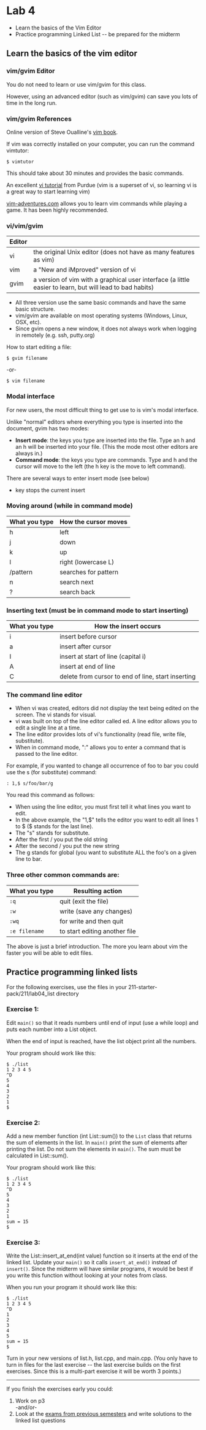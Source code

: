 # Lab 4

* Learn the basics of the Vim Editor
* Practice programming Linked List -- be prepared for the midterm

## Learn the basics of the vim editor

### vim/gvim Editor

You do not need to learn or use vim/gvim for this class.<br>

However, using an advanced editor (such as vim/gvim) can save you lots of time in the long run.

### vim/gvim References

Online version of Steve Oualline's [vim book](http://www.truth.sk/vim/vimbook-OPL.pdf).<br>

If vim was correctly installed on your computer, you can run the command vimtutor:
```
$ vimtutor
```
This should take about 30 minutes and provides the basic commands.<br>

An excellent [vi tutorial](https://engineering.purdue.edu/ECN/Support/KB/Docs/ViTextEditorTutorial) from Purdue (vim is a superset of vi, so learning vi is a great way to start learning vim)<br>

[vim-adventures.com](https://vim-adventures.com/) allows you to learn vim commands while playing a game.  It has been highly recommended.

### vi/vim/gvim
| Editor |  |
| --- | --- |
| vi | the original Unix editor (does not have as many features as vim) |
| vim | a "New and iMproved" version of vi |
| gvim | a version of vim with a graphical user interface (a little easier to learn, but will lead to bad habits) |

* All three version use the same basic commands and have the same basic structure.
* vim/gvim are available on most operating systems (Windows, Linux, OSX, etc).
* Since gvim opens a new window, it does not always work when logging in remotely (e.g. ssh, putty.org)

 How to start editing a file:  
```
$ gvim filename
```
-or-
```
$ vim filename
```
### Modal interface
For new users, the most difficult thing to get use to is vim's modal interface.<br>

Unlike "normal" editors where everything you type is inserted into the document, gvim has two modes:
* **Insert mode**: the keys you type are inserted into the file. Type an h and an h will be inserted into your file. (This the mode most other editors are always in.)
* **Command mode**: the keys you type are commands. Type and h and the cursor will move to the left (the h key is the move to left command).

There are several ways to enter insert mode (see below)
* <esc> key stops the current insert

### Moving around (while in command mode)

| What you type | How the cursor moves |
| --- | --- |
| h | left |
| j | down |
| k | up |
| l | right (lowercase L) |
| /pattern | searches for pattern |
| n | search next |
| ? | search back |

### Inserting text (must be in command mode to start inserting)

| What you type | How the insert occurs |
| --- | --- |
| i | insert before cursor |
| a | insert after cursor |
| I | insert at start of line (capital i)|
| A | insert at end of line |
| C | delete from cursor to end of line, start inserting |

### The command line editor

* When vi was created, editors did not display the text being edited on the screen. The vi stands for visual.
* vi was built on top of the line editor called ed. A line editor allows you to edit a single line at a time.
* The line editor provides lots of vi's functionality (read file, write file, substitute).
* When in command mode, ":" allows you to enter a command that is passed to the line editor.

For example, if you wanted to change all occurrence of foo to bar you could use the s (for substitute) command:
```
: 1,$ s/foo/bar/g
```
You read this command as follows:
* When using the line editor, you must first tell it what lines you want to edit.
* In the above example, the "1,$" tells the editor you want to edit all lines 1 to $ ($ stands for the last line).
* The "s" stands for substitute.
* After the first / you put the old string
* After the second / you put the new string
* The g stands for global (you want to substitute ALL the foo's on a given line to bar.

### Three other common commands are:

| What you type | Resulting action |
| --- | --- |
| `:q` | quit (exit the file) |
| `:w` | write (save any changes) |
| `:wq` | for write and then quit |
| `:e filename` | to start editing another file |

The above is just a brief introduction.  The more you learn about vim the faster you will be able to edit files.

## Practice programming linked lists

For the following exercises, use the files in your 211-starter-pack/211/lab04_list directory<br>

### Exercise 1:

Edit `main()` so that it reads numbers until end of input (use a while loop) and puts each number into a List object.<br>

When the end of input is reached, have the list object print all the numbers.<br>

Your program should work like this:
```
$ ./list
1 2 3 4 5
^D
5
4
3
2
1
$
```

### Exercise 2:

Add a new member function (int List::sum()) to the `List` class that returns the sum of elements in the list.  In `main()` print the sum of elements after printing the list.  Do not sum the elements in `main()`.  The sum must be calculated in List::sum().

Your program should work like this:
```
$ ./list
1 2 3 4 5
^D
5
4
3
2
1
sum = 15
$
```

### Exercise 3:

Write the List::insert_at_end(int value) function so it inserts at the end of the linked list. Update your `main()` so it calls `insert_at_end()` instead of `insert()`. Since the midterm will have similar programs, it would be best if you write this function without looking at your notes from class.<br>

When you run your program it should work like this:
```
$ ./list
1 2 3 4 5
^D
1
2
3
4
5
sum = 15
$
```

Turn in your new versions of list.h, list.cpp, and main.cpp.
(You only have to turn in files for the last exercise -- the last exercise builds on the first exercises.  Since this is a multi-part exercise it will be worth 3 points.)

***

If you finish the exercises early you could:

1. Work on p3<br>
-and/or-
2.  Look at the [exams from previous semesters](http://www.ecst.csuchico.edu/~trhenry/classes/211.s17/exams.html) and write solutions to the linked list questions
